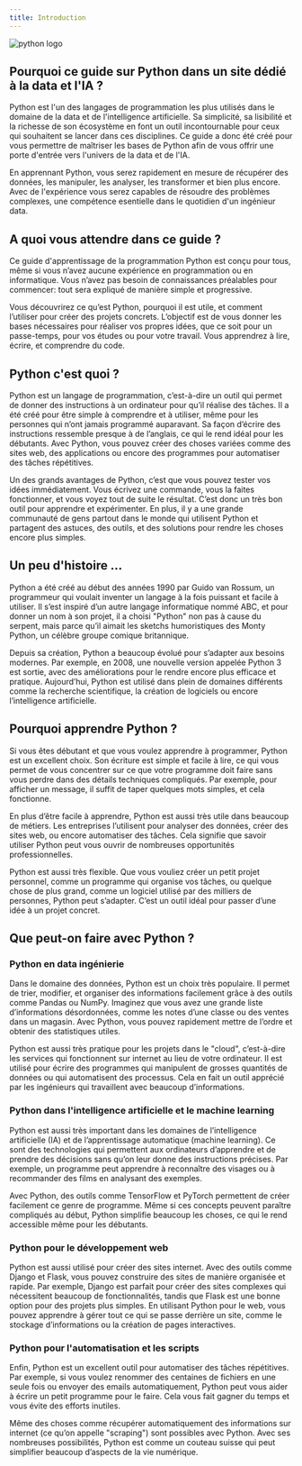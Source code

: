 ```yaml
---
title: Introduction
---
```


![python logo](/website/images/python-logo-generic.svg)

## Pourquoi ce guide sur Python dans un site dédié à la data et l'IA ?

Python est l'un des langages de programmation les plus utilisés dans le domaine de la data et de l'intelligence artificielle. Sa simplicité, sa lisibilité et la richesse de son écosystème en font un outil incontournable pour ceux qui souhaitent se lancer dans ces disciplines. Ce guide a donc été créé pour vous permettre de maîtriser les bases de Python afin de vous offrir <span class='cu-underline'>une porte d'entrée vers l'univers de la data et de l'IA<span>.

En apprennant Python, vous serez rapidement en mesure de récupérer des données, les manipuler, les analyser, les transformer et bien plus encore. Avec de l'expérience vous serez capables de résoudre des problèmes complexes, une compétence esentielle dans le quotidien d'un ingénieur data.

## A quoi vous attendre dans ce guide ?

Ce guide d'apprentissage de la programmation Python est conçu pour tous, même si vous n’avez aucune expérience en programmation ou en informatique. Vous n’avez pas besoin de connaissances préalables pour commencer: tout sera expliqué de manière simple et progressive.

Vous découvrirez ce qu’est Python, pourquoi il est utile, et comment l’utiliser pour créer des projets concrets. L’objectif est de vous donner les bases nécessaires pour réaliser vos propres idées, que ce soit pour un passe-temps, pour vos études ou pour votre travail. Vous apprendrez à lire, écrire, et comprendre du code.

## Python c'est quoi ?

Python est un langage de programmation, c’est-à-dire un outil qui permet de donner des instructions à un ordinateur pour qu’il réalise des tâches. Il a été créé pour être simple à comprendre et à utiliser, même pour les personnes qui n’ont jamais programmé auparavant. Sa façon d’écrire des instructions ressemble presque à de l’anglais, ce qui le rend idéal pour les débutants. Avec Python, vous pouvez créer des choses variées comme des sites web, des applications ou encore des programmes pour automatiser des tâches répétitives.

Un des grands avantages de Python, c’est que vous pouvez tester vos idées immédiatement. Vous écrivez une commande, vous la faites fonctionner, et vous voyez tout de suite le résultat. C’est donc un très bon outil pour apprendre et expérimenter. En plus, il y a une grande communauté de gens partout dans le monde qui utilisent Python et partagent des astuces, des outils, et des solutions pour rendre les choses encore plus simples.

## Un peu d'histoire ...

Python a été créé au début des années 1990 par Guido van Rossum, un programmeur qui voulait inventer un langage à la fois puissant et facile à utiliser. Il s’est inspiré d’un autre langage informatique nommé ABC, et pour donner un nom à son projet, il a choisi "Python" non pas à cause du serpent, mais parce qu’il aimait les sketchs humoristiques des Monty Python, un célèbre groupe comique britannique.

Depuis sa création, Python a beaucoup évolué pour s’adapter aux besoins modernes. Par exemple, en 2008, une nouvelle version appelée Python 3 est sortie, avec des améliorations pour le rendre encore plus efficace et pratique. Aujourd’hui, Python est utilisé dans plein de domaines différents comme la recherche scientifique, la création de logiciels ou encore l’intelligence artificielle.

## Pourquoi apprendre Python ?

Si vous êtes débutant et que vous voulez apprendre à programmer, Python est un excellent choix. Son écriture est simple et facile à lire, ce qui vous permet de vous concentrer sur ce que votre programme doit faire sans vous perdre dans des détails techniques compliqués. Par exemple, pour afficher un message, il suffit de taper quelques mots simples, et cela fonctionne.

En plus d’être facile à apprendre, Python est aussi très utile dans beaucoup de métiers. Les entreprises l’utilisent pour analyser des données, créer des sites web, ou encore automatiser des tâches. Cela signifie que savoir utiliser Python peut vous ouvrir de nombreuses opportunités professionnelles.

Python est aussi très flexible. Que vous vouliez créer un petit projet personnel, comme un programme qui organise vos tâches, ou quelque chose de plus grand, comme un logiciel utilisé par des milliers de personnes, Python peut s’adapter. C’est un outil idéal pour passer d’une idée à un projet concret.

## Que peut-on faire avec Python ?

### Python en data ingénierie

Dans le domaine des données, Python est un choix très populaire. Il permet de trier, modifier, et organiser des informations facilement grâce à des outils comme Pandas ou NumPy. Imaginez que vous avez une grande liste d’informations désordonnées, comme les notes d’une classe ou des ventes dans un magasin. Avec Python, vous pouvez rapidement mettre de l’ordre et obtenir des statistiques utiles.

Python est aussi très pratique pour les projets dans le "cloud", c’est-à-dire les services qui fonctionnent sur internet au lieu de votre ordinateur. Il est utilisé pour écrire des programmes qui manipulent de grosses quantités de données ou qui automatisent des processus. Cela en fait un outil apprécié par les ingénieurs qui travaillent avec beaucoup d’informations.

### Python dans l'intelligence artificielle et le machine learning

Python est aussi très important dans les domaines de l’intelligence artificielle (IA) et de l’apprentissage automatique (machine learning). Ce sont des technologies qui permettent aux ordinateurs d’apprendre et de prendre des décisions sans qu’on leur donne des instructions précises. Par exemple, un programme peut apprendre à reconnaître des visages ou à recommander des films en analysant des exemples.

Avec Python, des outils comme TensorFlow et PyTorch permettent de créer facilement ce genre de programme. Même si ces concepts peuvent paraître compliqués au début, Python simplifie beaucoup les choses, ce qui le rend accessible même pour les débutants.

### Python pour le développement web

Python est aussi utilisé pour créer des sites internet. Avec des outils comme Django et Flask, vous pouvez construire des sites de manière organisée et rapide. Par exemple, Django est parfait pour créer des sites complexes qui nécessitent beaucoup de fonctionnalités, tandis que Flask est une bonne option pour des projets plus simples. En utilisant Python pour le web, vous pouvez apprendre à gérer tout ce qui se passe derrière un site, comme le stockage d’informations ou la création de pages interactives.

### Python pour l'automatisation et les scripts

Enfin, Python est un excellent outil pour automatiser des tâches répétitives. Par exemple, si vous voulez renommer des centaines de fichiers en une seule fois ou envoyer des emails automatiquement, Python peut vous aider à écrire un petit programme pour le faire. Cela vous fait gagner du temps et vous évite des efforts inutiles.

Même des choses comme récupérer automatiquement des informations sur internet (ce qu’on appelle "scraping") sont possibles avec Python. Avec ses nombreuses possibilités, Python est comme un couteau suisse qui peut simplifier beaucoup d’aspects de la vie numérique.
